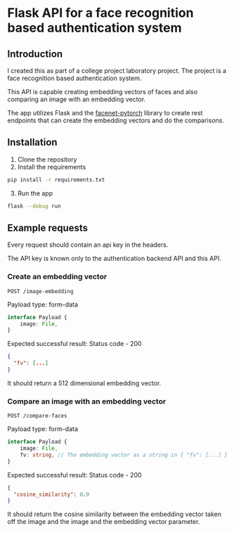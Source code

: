 # Flask API for a face recognition based authentication system

## Introduction
I created this as part of a college project laboratory project.
The project is a face recognition based authentication system.

This API is capable creating embedding vectors of faces and also comparing an image with an embedding vector. 

The app utilizes Flask and the [facenet-pytorch](https://github.com/timesler/facenet-pytorch) library to create rest endpoints that can create the embedding vectors and do the comparisons.

## Installation

1. Clone the repository
2. Install the requirements
```bash
pip install -r requirements.txt
  ```
3. Run the app
```bash
flask --debug run
 ```

## Example requests
Every request should contain an api key in the headers. 

The API key is known only to the authentication backend API and this API.

### Create an embedding vector
```http request
POST /image-embedding
```

Payload type: form-data

```typescript
interface Payload {
    image: File,
}
```

Expected successful result: Status code - 200

```json
{
  "fv": [...] 
}
```
It should return a 512 dimensional embedding vector.

### Compare an image with an embedding vector
```http request
POST /compare-faces
```

Payload type: form-data

```typescript
interface Payload {
    image: File,
    fv: string, // The embedding vector as a string in { "fv": [...] } format
}
```

Expected successful result: Status code - 200

```json
{
  "cosine_similarity": 0.9
}
```
It should return the cosine similarity between the embedding vector taken off the image and the image and the embedding vector parameter.